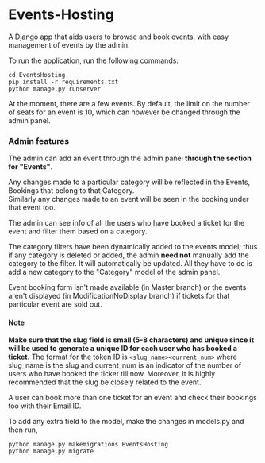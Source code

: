 # Events-Hosting
A Django app that aids users to browse and book events, with easy management of events by the admin.


To run the application, run the following commands:
```
cd EventsHosting
pip install -r requirements.txt
python manage.py runserver
```

At the moment, there are a few events. By default, the limit on the number of seats for an event is 10, which can however be changed through the admin panel.


### Admin features  

The admin can add an event through the admin panel **through the section for "Events"**.

Any changes made to a particular category will be reflected in the Events, Bookings that belong to that Category.  
Similarly any changes made to an event will be seen in the booking under that event too.

The admin can see info of all the users who have booked a ticket for the event and filter them based on a category.

The category filters have been dynamically added to the events model; thus if any category is deleted or added, the admin **need not** manually add the category to the filter. It will automatically be updated. All they have to do is add a new category to the "Category" model of the admin panel.  

Event booking form isn't made available (in Master branch) or the events aren't displayed (in ModificationNoDisplay branch) if tickets for that particular event are sold out.


#### Note

**Make sure that the slug field is small (5-8 characters) and **unique** since it will be used to generate a unique ID for each user who has booked a ticket.**
The format for the token ID is `<slug_name><current_num>` where slug_name is the slug and current_num is an indicator of the number of users who have booked the ticket till now.
Moreover, it is highly recommended that the slug be closely related to the event.

A user can book more than one ticket for an event and check their bookings too with their Email ID.


To add any extra field to the model, make the changes in models.py and then run,
```
python manage.py makemigrations EventsHosting
python manage.py migrate
```
